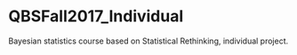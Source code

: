 # QBSFall2017_Individual

Bayesian statistics course based on Statistical Rethinking, individual project.
